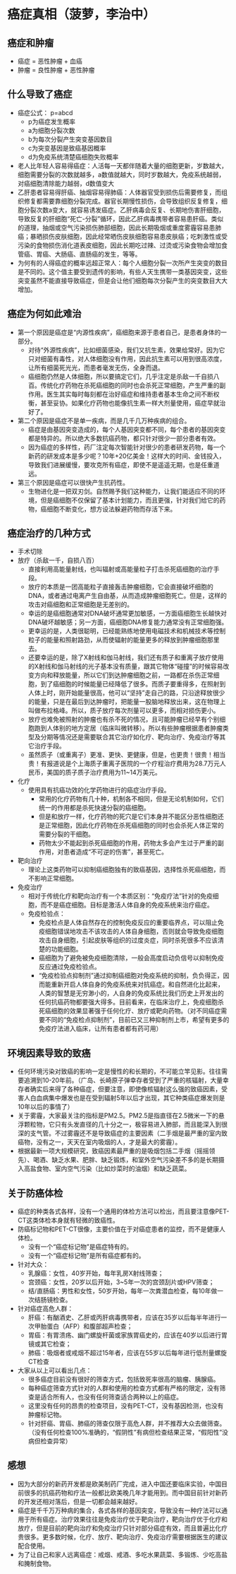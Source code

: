 # 癌症真相（菠萝，李治中）

## 癌症和肿瘤
- 癌症 = 恶性肿瘤 + 血癌
- 肿瘤 = 良性肿瘤 + 恶性肿瘤

## 什么导致了癌症
- 癌症公式： p=abcd
    - p为癌症发生概率
    - a为细胞分裂次数
    - b为每次分裂产生突变基因数目
    - c为突变基因是致癌基因概率
    - d为免疫系统清楚癌细胞失败概率
- 老人比年轻人容易得癌症：人活每一天都伴随着大量的细胞更新，岁数越大，细胞需要分裂的次数就越多，a数值就越大，同时岁数越大，免疫系统越弱，对癌细胞清除能力越弱，d数值变大
- 乙肝患者容易得肝癌、抽烟容易得肺癌：人体器官受到损伤后需要修复，而组织修复都需要靠细胞分裂完成。器官长期慢性损伤，会导致组织反复修复，细胞分裂次数a变大，就容易诱发癌症。乙肝病毒会反复、长期地伤害肝细胞，导致反复的肝细胞“死亡-分裂”循环，因此乙肝病毒携带者容易患肝癌。类似的道理，抽烟或空气污染损伤肺部细胞，因此长期吸烟或重度雾霾容易患肺癌；暴晒损伤皮肤细胞，因此经常晒伤皮肤细胞容易患皮肤癌；吃刺激性或受污染的食物损伤消化道表皮细胞，因此长期吃过辣、过烫或污染食物会增加食管癌、胃癌、大肠癌、直肠癌的发生，等等。
- 为何有的人得癌症的概率远超正常人：每个人细胞分裂一次所产生突变的数目是不同的。这个值主要受到遗传的影响，有些人天生携带一类基因突变，这些突变虽然不能直接导致癌症，但是会让他们细胞每次分裂产生的突变数目大大增加。

## 癌症为何如此难治
- 第一个原因是癌症是“内源性疾病”，癌细胞来源于患者自己，是患者身体的一部分。
    - 对待“外源性疾病”，比如细菌感染，我们又抗生素，效果给常好。因为它只对细菌有毒性，对人体细胞没有作用，因此抗生素可以用到很高浓度，让所有细菌死光光，而患者毫发无伤，全身而退。
    - 癌细胞仍然是人体细胞，所以要搞定它们，几乎注定是杀敌一千自损八百。传统化疗药物在杀死癌细胞的同时也会杀死正常细胞，产生严重的副作用。医生其实每时每刻都在治好癌症和维持患者基本生命之间不断权衡，甚至妥协。如果化疗药物也能像抗生素一样大剂量使用，癌症早就治好了。
- 第二个原因是癌症不是单一疾病，而是几千几万种疾病的组合。
    - 癌症是由基因突变造成的，每个人基因突变都不同，每个患者的基因突变都是特异的。所以绝大多数抗癌药物，都只针对很少一部分患者有效。
    - 因为癌症的多样性，药厂注定每次智能针对很少的患者研发药物，每一个新药的研发成本是多少呢？10年+20亿美金！这样大的时间、金钱投入，导致我们进展缓慢，要攻克所有癌症，即使不是遥遥无期，也是任重道远。
- 第三个原因是癌症可以很快产生抗药性。
    - 生物进化是一把双刃剑。自然赐予我们这种能力，让我们能适应不同的环境，但是癌细胞不仅保留了基本计划能力，而且更强，针对我们给它的药物，癌细胞不断变化，想方设法躲避药物而存活下来。

## 癌症治疗的几种方式
- 手术切除
- 放疗（杀敌一千，自损八百）
    + 直接利用高能量射线，也叫辐射或高能量粒子打击杀死癌细胞的治疗手段。
    + 放疗的本质是一团高能粒子直接轰击肿瘤细胞，它会直接破坏细胞的DNA，或者通过电离产生自由基，从而造成肿瘤细胞死亡。但是，这样的攻击对癌细胞和正常细胞是无差别的。
    + 幸运的是癌细胞通常对DNA破坏通常更加敏感，一方面癌细胞生长越快对DNA破坏越敏感；另一方面，癌细胞DNA修复能力通常没有正常细胞强。
    + 更幸运的是，人类很聪明，已经能熟练地使用电磁技术和机械技术等控制粒子的能量和照射路劲，从而使辐射的能量更多的释放到肿瘤细胞那里去。
    + 还要幸运的是，除了X射线和伽马射线，我们还有质子和重离子放疗使用的X射线和伽马射线的光子基本没有质量，跟其它物体“碰撞”的时候容易改变方向和释放能量，所以它们到达肿瘤细胞之前，一路都在杀伤正常细胞，到了癌细胞的时候能量已经降低了很多。而质子要重得多，在照射到人体上时，刚开始能量很高，他可以“坚持”走自己的路，只沿途释放很少的能量，只是在最后到达肿瘤时，把能量一股脑地释放出来，这在物理上叫做布拉格峰。所以，质子放疗每次剂量可以更多，而相对损伤更小。
    + 放疗也难免被照射的肿瘤也有杀不死的情况，且可能肿瘤已经早有个别细胞跑到人体别的地方定居（临床叫微转移）。所以有些肿瘤根据患者肿瘤类型及分期等情况还是需要联合其它治疗如化疗、靶向治疗、免疫治疗等其它治疗手段。
    + 虽然质子（或重离子）更准、更快、更健康，但是，也更贵！很贵！相当贵！有报道说是个上海质子重离子医院的一个疗程治疗费用为28.7万元人民币，美国的质子质子治疗费用为11~14万美元。
- 化疗
    + 使用具有抗癌功效的化学药物进行的癌症治疗手段。
        * 常用的化疗药物有几十种，机制各不相同，但是无论机制如何，它们统一的作用都是杀死快速分裂的癌细胞。
        * 但是和放疗一样，化疗药物的死穴是它们本身并不能区分恶性细胞还是正常细胞，因此化疗药物在杀死癌细胞的同时也会杀死人体正常的需要分裂的干细胞。
        * 药物太少不能起到杀死癌细胞的作用，药物太多会产生过于严重的副作用，对患者造成“不可逆的伤害”，甚至死亡。
- 靶向治疗
    + 理论上这类药物可以抑制癌细胞独有的致癌基因，选择性杀死癌细胞，而不影响正常细胞。
- 免疫治疗
    + 相对于传统化疗和靶向治疗有一个本质区别：“免疫疗法”针对的免疫细胞，而不是癌症细胞。目标是激活人体自身的免疫系统来治疗癌症。
    + 免疫检验点：
        * 免疫检点是人体自然存在的控制免疫反应的重要临界点，可以阻止免疫细胞错误地攻击不该攻击的人体自身细胞，否则就会导致免疫细胞攻击自身细胞，引起皮肤等组织的过度炎症，同时杀死很多不应该清楚的功能细胞。
        * 癌细胞为了避免被免疫细胞清除，一般会高度启动负信号以抑制免疫反应通过免疫检验点。
        * “免疫检验点抑制剂”通过抑制癌细胞对免疫系统的抑制，负负得正，因而能重新开启人体自身的免疫系统来对抗癌症。和自然进化比起来，人类的智慧是无穷渺小的，人自身的免疫系统比我们历史上开发出的任何抗癌药物都要强大得多。目前看来，在临床治疗上，免疫细胞杀死癌细胞的效果显著强于任何化疗、放疗或靶向药物。（对不同癌症需要不同的“免疫检点抑制剂”，目前已又三种抑制剂上市，希望有更多的免疫疗法进入临床，让所有患者都有药可用）


## 环境因素导致的致癌
- 任何环境污染对致癌的影响一定是慢性的和长期的，不可能立竿见影。往往需要追溯到10-20年前。（广岛、长崎原子弹幸存者受到了严重的核辐射，大量幸存者确实后来得了各种癌症，但要注意，即使像核辐射这么强的致癌因素，受害人白血病集中爆发也是在受到辐射5年以后才出现，其它种类癌症爆发则是10年以后的事情了）
- 关于雾霾，大家最关注的指标是PM2.5。PM2.5是指直径在2.5微米一下的悬浮颗粒物，它只有头发直径的几十分之一，极容易进入肺部，而且能深入到很深的支气管。不过雾霾还不是导致癌症的主要因素（二手烟是最严重的室内致癌物，没有之一，天天在室内吸烟的人，才是最大的雾霾）。
- 根据最新一项大规模研究，致癌因素最严重的是吸烟包括二手烟（摇摇领先）、喝酒、缺乏水果、肥胖、缺乏锻炼，和室外空气污染差不多的是长期摄入高盐食物、室内空气污染（比如炒菜时的油烟）和缺乏蔬菜。

## 关于防癌体检
- 癌症的种类各式各样，没有一个通用的体检方法可以检出，而且要注意像PET-CT这类体检本身就有轻微的致癌性。
- 防癌标记物和PET-CT很像，主要价值在于对癌症患者的监控，而不是健康人体检。
    + 没有一个“癌症标记物”是癌症特有的。
    + 没有一个“癌症标记物”是所有癌症都有的。
- 针对大众：
    + 乳腺癌：女性，40岁开始，每年乳房X射线筛查；
    + 宫颈癌：女性，20岁以后开始，3~5年一次的宫颈刮片或HPV筛查；
    + 结/直肠癌：男性和女性，50岁开始，每年一次粪潜血检查，每10年做一次结肠镜检查。
- 针对癌症高危人群：
    + 肝癌：有酗酒史、乙肝或丙肝病毒携带者，应该在35岁以后每半年进行一次甲胎蛋白（AFP）和腹部超声检查；
    + 胃癌：有胃溃疡、幽门螺旋杆菌或家族胃癌史的，应该在40岁以后进行胃镜或其它检查；
    + 肺癌：吸烟者或戒烟不超过15年者，应该在55岁以后每年进行低剂量螺旋CT检查
- 大家从以上可以看出几点：
    + 很多癌症目前没有很好的筛查方式，包括致死率很高的脑瘤、胰腺癌。
    + 每种癌症筛查方式针对的人群和使用的检查方式都有严格的限定，没有筛查是适合所有人，也没有任何筛查适合两种以上的癌症。
    + 这里没有任何的昂贵的检查项目，没有PET-CT，没有基因检测，也没有肿瘤标记物。
    + 针对肝癌、胃癌、肺癌的筛查仅限于高危人群，并不推荐大众去做筛查。（没有任何检查100%准确的，“假阴性”有病但检查结果正常，“假阳性”没病但检查异常）

## 感想
- 因为大部分的新药开发都是欧美制药厂完成，进入中国还要临床实验，中国目前很多的抗癌药物和疗法一般都比欧美晚几年才能用到。而中国目前针对新药的开发还相对落后，但是一切都会越来越好。
- 癌症是千千万万种病的集合，各式各样的基因突变，导致没有一种疗法可以通用于所有癌症。治疗效果往往是免疫治疗优于靶向治疗，靶向治疗优于化疗和放疗，但是目前的靶向治疗和免疫治疗只针对部分癌症有效，而且普遍比化疗贵很多。更多数时候，化疗、放疗、靶向治疗、免疫治疗需要根据医生的建议配合使用。
- 为了让自己和家人远离癌症：戒烟、戒酒、多吃水果蔬菜、多锻炼、少吃高盐和腌制食物。


